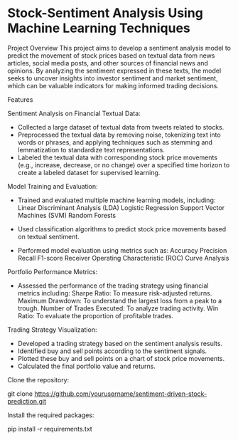 # Stock-Sentiment Analysis Using Machine Learning Techniques

Project Overview
This project aims to develop a sentiment analysis model to predict the movement of stock prices based on textual data from news articles, social media posts, and other sources of financial news and opinions. By analyzing the sentiment expressed in these texts, the model seeks to uncover insights into investor sentiment and market sentiment, which can be valuable indicators for making informed trading decisions.


Features

Sentiment Analysis on Financial Textual Data:

- Collected a large dataset of textual data from tweets related to stocks.
- Preprocessed the textual data by removing noise, tokenizing text into words or phrases, and applying techniques such as stemming and lemmatization to standardize text representations.
- Labeled the textual data with corresponding stock price movements (e.g., increase, decrease, or no change) over a specified time horizon to create a labeled dataset for supervised learning.

Model Training and Evaluation:

- Trained and evaluated multiple machine learning models, including:
     Linear Discriminant Analysis (LDA)
     Logistic Regression
     Support Vector Machines (SVM)
     Random Forests
- Used classification algorithms to predict stock price movements based on textual sentiment.
  
- Performed model evaluation using metrics such as:
   Accuracy
   Precision
   Recall
   F1-score
   Receiver Operating Characteristic (ROC) Curve Analysis

Portfolio Performance Metrics:

-  Assessed the performance of the trading strategy using financial metrics including:
    Sharpe Ratio: To measure risk-adjusted returns.
    Maximum Drawdown: To understand the largest loss from a peak to a trough.
    Number of Trades Executed: To analyze trading activity.
    Win Ratio: To evaluate the proportion of profitable trades.
   
Trading Strategy Visualization:

- Developed a trading strategy based on the sentiment analysis results.
- Identified buy and sell points according to the sentiment signals.
- Plotted these buy and sell points on a chart of stock price movements.
- Calculated the final portfolio value and returns.

Clone the repository:

git clone https://github.com/yourusername/sentiment-driven-stock-prediction.git

Install the required packages:

pip install -r requirements.txt
